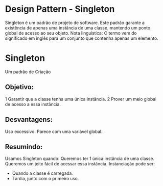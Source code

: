 # Design Pattern - Singleton
Singleton é um padrão de projeto de software. Este padrão garante a existência de apenas uma instância de uma classe, mantendo um ponto global de acesso ao seu objeto. Nota linguística: O termo vem do significado em inglês para um conjunto que contenha apenas um elemento.

# Singleton 
Um padrão de Criação

## Objetivo:
1 Garantir que a classe tenha uma única instância.
2 Prover um meio global de acesso a essa instância.

## Desvantagens:
Uso excessivo.
Parece com uma variável global.

## Resumindo:
Usamos Singleton quando:
Queremos ter 1 única instância de uma classe.
Queremos um jeito fácil de acessar essa instância.
Instanciação pode ser:
- Quando a classe é carregada.
- Tardia, junto com o primeiro uso.

